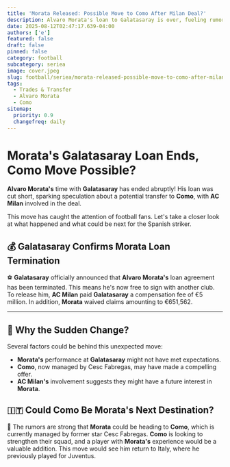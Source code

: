 ```yaml
---
title: 'Morata Released: Possible Move to Como After Milan Deal?'
description: Alvaro Morata's loan to Galatasaray is over, fueling rumors of a transfer to Como after a deal involving AC Milan.
date: 2025-08-12T02:47:17.639-04:00
authors: ['e']
featured: false
draft: false
pinned: false
category: football
subcategory: seriea
image: cover.jpeg
slug: football/seriea/morata-released-possible-move-to-como-after-milan-deal
tags:
  - Trades & Transfer
  - Alvaro Morata
  - Como
sitemap:
  priority: 0.9
  changefreq: daily
---
```


# Morata's Galatasaray Loan Ends, Como Move Possible?

**Alvaro Morata's** time with **Galatasaray** has ended abruptly! His loan was cut short, sparking speculation about a potential transfer to **Como**, with **AC Milan** involved in the deal.

This move has caught the attention of football fans. Let's take a closer look at what happened and what could be next for the Spanish striker.

## 💰 Galatasaray Confirms Morata Loan Termination

⚽ **Galatasaray** officially announced that **Alvaro Morata's** loan agreement has been terminated. This means he's now free to sign with another club. To release him, **AC Milan** paid **Galatasaray** a compensation fee of €5 million. In addition, **Morata** waived claims amounting to €651,562.

---

## 🤔 Why the Sudden Change?

Several factors could be behind this unexpected move:

-   **Morata's** performance at **Galatasaray** might not have met expectations.
-   **Como**, now managed by Cesc Fabregas, may have made a compelling offer.
-   **AC Milan's** involvement suggests they might have a future interest in **Morata**.

## 🇮🇹 Could Como Be Morata's Next Destination?

🌟 The rumors are strong that **Morata** could be heading to **Como**, which is currently managed by former star Cesc Fabregas. **Como** is looking to strengthen their squad, and a player with **Morata's** experience would be a valuable addition. This move would see him return to Italy, where he previously played for Juventus.